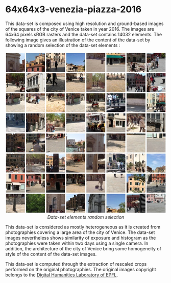 # 64x64x3-venezia-piazza-2016

This data-set is composed using high resolution and ground-based images of the squares of the city of Venice taken in year 2016. The images are 64x64 pixels sRGB rasters and the data-set contains 14032 elements. The following image gives an illustration of the content of the data-set by showing a random selection of the data-set elements :

<p align="center">
    <img src="https://github.com/nils-hamel/turing-project/blob/master/doc/dataset/64x64x3-venezia-piazza-2016.jpg?raw=true" width="512">
    <br />
    <i>Data-set elements random selection</i>
</p>

This data-set is considered as mostly heterogeneous as it is created from photographies covering a large area of the city of Venice. The data-set images nevertheless shows similarity of exposure and histogram as the photographies were taken within two days using a single camera. In addition, the architecture of the city of Venice bring some homogeneity of style of the content of the data-set images.

This data-set is computed through the extraction of rescaled crops performed on the original photographies. The original images copyright belongs to the [Digital Humanities Laboratory of EPFL](https://dhlab.epfl.ch/).
